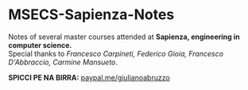 # MSECS-Sapienza-Notes
Notes of several master courses attended at **Sapienza, engineering in computer science.**<br/>
Special thanks to *Francesco Carpineti, Federico Gioia, Francesco D'Abbraccio, Carmine Mansueto*.<br/>

**SPICCI PE NA BIRRA:** [paypal.me/giulianoabruzzo](https://paypal.me/giulianoabruzzo)
